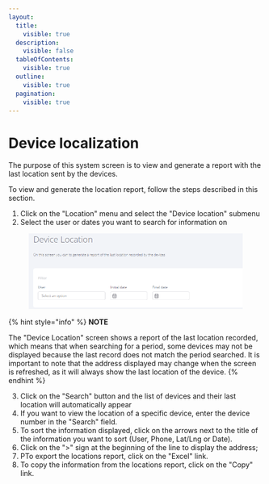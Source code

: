 ```yaml
---
layout:
  title:
    visible: true
  description:
    visible: false
  tableOfContents:
    visible: true
  outline:
    visible: true
  pagination:
    visible: true
---
```


# Device localization

The purpose of this system screen is to view and generate a report with the last location sent by the devices.

To view and generate the location report, follow the steps described in this section.

1. Click on the "Location" menu and select the "Device location" submenu
2. Select the user or dates you want to search for information on

<figure><img src="../../../.gitbook/assets/Captura de tela 2024-11-27 140044.png" alt=""><figcaption></figcaption></figure>

{% hint style="info" %}
**NOTE**

The "Device Location" screen shows a report of the last location recorded, which means that when searching for a period, some devices may not be displayed because the last record does not match the period searched. It is important to note that the address displayed may change when the screen is refreshed, as it will always show the last location of the device.
{% endhint %}

3. Click on the "Search" button and the list of devices and their last location will automatically appear
4. If you want to view the location of a specific device, enter the device number in the "Search" field.
5. To sort the information displayed, click on the arrows next to the title of the information you want to sort (User, Phone, Lat/Lng or Date).
6. Click on the ">" sign at the beginning of the line to display the address;
7. PTo export the locations report, click on the "Excel" link.
8. To copy the information from the locations report, click on the "Copy" link.
